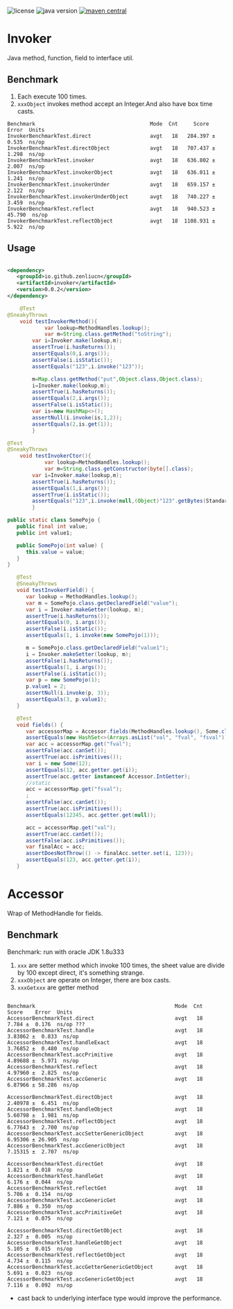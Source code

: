 <p>
<img src="https://img.shields.io/badge/license-GPLv2%20CE-green?style=plastic" alt="license"/>
<img src="https://img.shields.io/badge/java-8+-yellowgreen?style=plastic" alt="java version"/>
<a href="https://central.sonatype.com/search?smo=true&q=invoker&namespace=io.github.zenliucn">
<img src="https://img.shields.io/maven-central/v/io.github.zenliucn/invoker?style=plastic" alt="maven central"/>
</a>
</p>

# Invoker

Java method, function, field to interface util.

## Benchmark

1. Each execute 100 times.
2. `xxxObject` invokes method accept an Integer.And also have box time casts.

```text
Benchmark                                     Mode  Cnt     Score    Error  Units
InvokerBenchmarkTest.direct                   avgt   18   284.397 ±  0.535  ns/op
InvokerBenchmarkTest.directObject             avgt   18   707.437 ±  1.298  ns/op
InvokerBenchmarkTest.invoker                  avgt   18   636.802 ±  2.007  ns/op
InvokerBenchmarkTest.invokerObject            avgt   18   636.011 ±  1.241  ns/op
InvokerBenchmarkTest.invokerUnder             avgt   18   659.157 ±  2.122  ns/op
InvokerBenchmarkTest.invokerUnderObject       avgt   18   740.227 ±  3.459  ns/op
InvokerBenchmarkTest.reflect                  avgt   18   940.523 ± 45.790  ns/op
InvokerBenchmarkTest.reflectObject            avgt   18  1108.931 ±  5.922  ns/op

```

## Usage

```xml

<dependency>
   <groupId>io.github.zenliucn</groupId>
   <artifactId>invoker</artifactId>
   <version>0.0.2</version>
</dependency>
```

```java
    @Test
@SneakyThrows
    void testInvokerMethod(){
            var lookup=MethodHandles.lookup();
            var m=String.class.getMethod("toString");
        var i=Invoker.make(lookup,m);
        assertTrue(i.hasReturns());
        assertEquals(0,i.args());
        assertFalse(i.isStatic());
        assertEquals("123",i.invoke("123"));

        m=Map.class.getMethod("put",Object.class,Object.class);
        i=Invoker.make(lookup,m);
        assertTrue(i.hasReturns());
        assertEquals(2,i.args());
        assertFalse(i.isStatic());
        var is=new HashMap<>();
        assertNull(i.invoke(is,1,2));
        assertEquals(2,is.get(1));
        }

@Test
@SneakyThrows
    void testInvokerCtor(){
            var lookup=MethodHandles.lookup();
            var m=String.class.getConstructor(byte[].class);
        var i=Invoker.make(lookup,m);
        assertTrue(i.hasReturns());
        assertEquals(1,i.args());
        assertTrue(i.isStatic());
        assertEquals("123",i.invoke(null,(Object)"123".getBytes(StandardCharsets.UTF_8)));
        }

public static class SomePojo {
   public final int value;
   public int value1;

   public SomePojo(int value) {
      this.value = value;
   }
}

   @Test
   @SneakyThrows
   void testInvokerField() {
      var lookup = MethodHandles.lookup();
      var m = SomePojo.class.getDeclaredField("value");
      var i = Invoker.makeGetter(lookup, m);
      assertTrue(i.hasReturns());
      assertEquals(0, i.args());
      assertFalse(i.isStatic());
      assertEquals(1, i.invoke(new SomePojo(1)));

      m = SomePojo.class.getDeclaredField("value1");
      i = Invoker.makeSetter(lookup, m);
      assertFalse(i.hasReturns());
      assertEquals(1, i.args());
      assertFalse(i.isStatic());
      var p = new SomePojo(1);
      p.value1 = 2;
      assertNull(i.invoke(p, 3));
      assertEquals(3, p.value1);
   }

   @Test
   void fields() {
      var accessorMap = Accessor.fields(MethodHandles.lookup(), Some.class, null);
      assertEquals(new HashSet<>(Arrays.asList("val", "fval", "fsval")), accessorMap.keySet());
      var acc = accessorMap.get("fval");
      assertFalse(acc.canSet());
      assertTrue(acc.isPrimitives());
      var i = new Some(12);
      assertEquals(12, acc.getter.get(i));
      assertTrue(acc.getter instanceof Accessor.IntGetter);
      //static
      acc = accessorMap.get("fsval");
      ;
      assertFalse(acc.canSet());
      assertTrue(acc.isPrimitives());
      assertEquals(12345, acc.getter.get(null));

      acc = accessorMap.get("val");
      assertTrue(acc.canSet());
      assertFalse(acc.isPrimitives());
      var finalAcc = acc;
      assertDoesNotThrow(() -> finalAcc.setter.set(i, 123));
      assertEquals(123, acc.getter.get(i));
   }
```

# Accessor

Wrap of MethodHandle for fields.

## Benchmark

Benchmark: run with oracle JDK 1.8u333

1. `xxx` are setter method which invoke 100 times, the sheet value are divide by 100 except direct, it's something
   strange.
2. `xxxObject` are operate on Integer, there are box casts.
3. `xxxGetxxx` are getter method

```text

Benchmark                                             Mode  Cnt    Score    Error  Units
AccessorBenchmarkTest.direct                          avgt   18    7.784 ±  0.176  ns/op ???
AccessorBenchmarkTest.handle                          avgt   18  3.83862 ±  0.833  ns/op
AccessorBenchmarkTest.handleExact                     avgt   18  3.76852 ±  0.480  ns/op
AccessorBenchmarkTest.accPrimitive                    avgt   18  4.89688 ±  5.971  ns/op
AccessorBenchmarkTest.reflect                         avgt   18  4.97960 ±  2.825  ns/op
AccessorBenchmarkTest.accGeneric                      avgt   18  6.87966 ± 58.286  ns/op

AccessorBenchmarkTest.directObject                    avgt   18  2.40978 ±  6.451  ns/op
AccessorBenchmarkTest.handleObject                    avgt   18  5.60798 ±  1.981  ns/op
AccessorBenchmarkTest.reflectObject                   avgt   18  6.77643 ±  2.700  ns/op
AccessorBenchmarkTest.accSetterGenericObject          avgt   18  6.95306 ± 26.905  ns/op
AccessorBenchmarkTest.accGenericObject                avgt   18  7.15315 ±  2.707  ns/op

AccessorBenchmarkTest.directGet                       avgt   18    1.821 ±  0.018  ns/op
AccessorBenchmarkTest.handleGet                       avgt   18    6.176 ±  0.044  ns/op
AccessorBenchmarkTest.reflectGet                      avgt   18    5.706 ±  0.154  ns/op
AccessorBenchmarkTest.accGenericGet                   avgt   18    7.886 ±  0.350  ns/op
AccessorBenchmarkTest.accPrimitiveGet                 avgt   18    7.121 ±  0.075  ns/op

AccessorBenchmarkTest.directGetObject                 avgt   18    2.327 ±  0.005  ns/op
AccessorBenchmarkTest.handleGetObject                 avgt   18    5.105 ±  0.015  ns/op
AccessorBenchmarkTest.reflectGetObject                avgt   18    4.734 ±  0.115  ns/op
AccessorBenchmarkTest.accGetterGenericGetObject       avgt   18    5.691 ±  0.023  ns/op
AccessorBenchmarkTest.accGenericGetObject             avgt   18    7.116 ±  0.092  ns/op
```

+ cast back to underlying interface type would improve the performance.